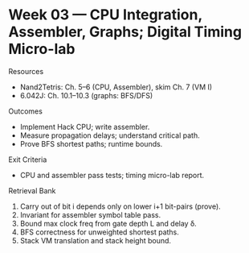 # Week 03 — CPU Integration, Assembler, Graphs; Digital Timing Micro-lab

Resources
- Nand2Tetris: Ch. 5–6 (CPU, Assembler), skim Ch. 7 (VM I)
- 6.042J: Ch. 10.1–10.3 (graphs: BFS/DFS)

Outcomes
- Implement Hack CPU; write assembler.
- Measure propagation delays; understand critical path.
- Prove BFS shortest paths; runtime bounds.

Exit Criteria
- CPU and assembler pass tests; timing micro-lab report.

Retrieval Bank
1) Carry out of bit i depends only on lower i+1 bit-pairs (prove).
2) Invariant for assembler symbol table pass.
3) Bound max clock freq from gate depth L and delay δ.
4) BFS correctness for unweighted shortest paths.
5) Stack VM translation and stack height bound.